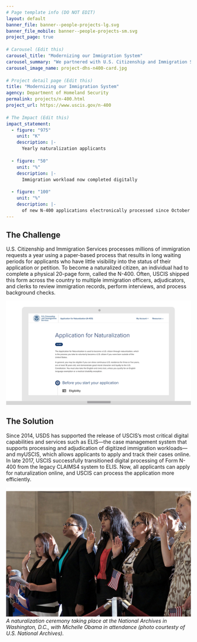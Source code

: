 ```yaml
---
# Page template info (DO NOT EDIT)
layout: default
banner_file: banner--people-projects-lg.svg
banner_file_mobile: banner--people-projects-sm.svg
project_page: true

# Carousel (Edit this)
carousel_title: "Modernizing our Immigration System"
carousel_summary: "We partnered with U.S. Citizenship and Immigration Services to move the paper-based immigration process online, providing applicants with a better experience and improving USCIS's processes."
carousel_image_name: project-dhs-n400-card.jpg

# Project detail page (Edit this)
title: "Modernizing our Immigration System"
agency: Department of Homeland Security
permalink: projects/n-400.html
project_url: https://www.uscis.gov/n-400

# The Impact (Edit this)
impact_statement:
  - figure: "975"
    unit: "K"
    description: |-
      Yearly naturalization applicants

  - figure: "50"
    unit: "%"
    description: |-
      Immigration workload now completed digitally

  - figure: "100"
    unit: "%"
    description: |-
      of new N-400 applications electronically processed since October 2017
---
```


## The Challenge

U.S. Citizenship and Immigration Services processes millions of immigration requests a year using a paper-based process that results in long waiting periods for applicants who have little visibility into the status of their application or petition. To become a naturalized citizen, an individual had to complete a physical 20-page form, called the N-400. Often, USCIS shipped this form across the country to multiple immigration officers, adjudicators, and clerks to review immigration records, perform interviews, and process background checks.

![The USCIS Form N-400 for applying for naturalization.](../images/project-dhs-n400-ui.gif)

## The Solution

Since 2014, USDS has supported the release of USCIS’s most critical digital capabilities and services such as ELIS—the case management system that supports processing and adjudication of digitized immigration workloads—and myUSCIS, which allows applicants to apply and track their cases online. In late 2017, USCIS successfully transitioned digital processing of Form N-400 from the legacy CLAIMS4 system to ELIS. Now, all applicants can apply for naturalization online, and USCIS can process the application more efficiently.

![](../images/project-dhs-n400-page.jpg)
*A naturalization ceremony taking place at the National Archives in Washington, D.C., with Michelle Obama in attendance (photo courtesty of U.S. National Archives).*
